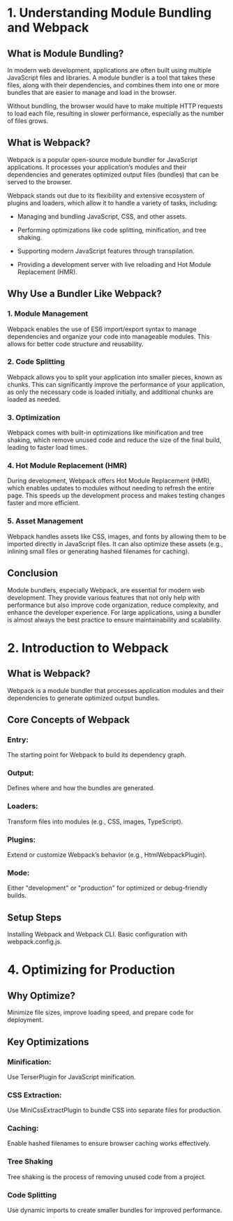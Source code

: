 # 1. Understanding Module Bundling and Webpack

## What is Module Bundling?

In modern web development, applications are often built using multiple JavaScript files and libraries. A module bundler is a tool that takes these files, along with their dependencies, and combines them into one or more bundles that are easier to manage and load in the browser.

Without bundling, the browser would have to make multiple HTTP requests to load each file, resulting in slower performance, especially as the number of files grows.

## What is Webpack?

Webpack is a popular open-source module bundler for JavaScript applications. It processes your application’s modules and their dependencies and generates optimized output files (bundles) that can be served to the browser.

Webpack stands out due to its flexibility and extensive ecosystem of plugins and loaders, which allow it to handle a variety of tasks, including:

- Managing and bundling JavaScript, CSS, and other assets.

- Performing optimizations like code splitting, minification, and tree shaking.

- Supporting modern JavaScript features through transpilation.

- Providing a development server with live reloading and Hot Module Replacement (HMR).

## Why Use a Bundler Like Webpack?

### 1. Module Management

Webpack enables the use of ES6 import/export syntax to manage dependencies and organize your code into manageable modules. This allows for better code structure and reusability.

### 2. Code Splitting

Webpack allows you to split your application into smaller pieces, known as chunks. This can significantly improve the performance of your application, as only the necessary code is loaded initially, and additional chunks are loaded as needed.

### 3. Optimization

Webpack comes with built-in optimizations like minification and tree shaking, which remove unused code and reduce the size of the final build, leading to faster load times.

### 4. Hot Module Replacement (HMR)

During development, Webpack offers Hot Module Replacement (HMR), which enables updates to modules without needing to refresh the entire page. This speeds up the development process and makes testing changes faster and more efficient.

### 5. Asset Management

Webpack handles assets like CSS, images, and fonts by allowing them to be imported directly in JavaScript files. It can also optimize these assets (e.g., inlining small files or generating hashed filenames for caching).

## Conclusion

Module bundlers, especially Webpack, are essential for modern web development. They provide various features that not only help with performance but also improve code organization, reduce complexity, and enhance the developer experience. For large applications, using a bundler is almost always the best practice to ensure maintainability and scalability.

# 2. Introduction to Webpack

## What is Webpack?

Webpack is a module bundler that processes application modules and their dependencies to generate optimized output bundles.

## Core Concepts of Webpack

### Entry:

The starting point for Webpack to build its dependency graph.

### Output:

Defines where and how the bundles are generated.

### Loaders:

Transform files into modules (e.g., CSS, images, TypeScript).

### Plugins:

Extend or customize Webpack’s behavior (e.g., HtmlWebpackPlugin).

### Mode:

Either "development" or "production" for optimized or debug-friendly builds.

## Setup Steps

Installing Webpack and Webpack CLI.
Basic configuration with webpack.config.js.

# 4. Optimizing for Production

## Why Optimize?

Minimize file sizes, improve loading speed, and prepare code for deployment.

## Key Optimizations

### Minification:

Use TerserPlugin for JavaScript minification.

### CSS Extraction:

Use MiniCssExtractPlugin to bundle CSS into separate files for production.

### Caching:

Enable hashed filenames to ensure browser caching works effectively.

### Tree Shaking

Tree shaking is the process of removing unused code from a project.

### Code Splitting

Use dynamic imports to create smaller bundles for improved performance.
